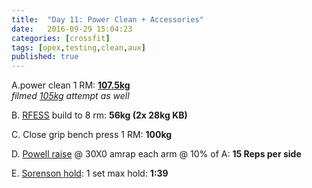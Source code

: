 ```yaml
---
title:  "Day 11: Power Clean + Accessories"
date:   2016-09-29 15:04:23
categories: [crossfit]
tags: [opex,testing,clean,aux]
published: true
---
```

A.power clean 1 RM: [**107.5kg**][film1]  
_filmed [105kg][film2] attempt as well_

B. [RFESS](http://www.youtube.com/watch?v=i6a0MwviAXU) build to 8 rm: **56kg (2x 28kg KB)**  

C. Close grip bench press 1 RM: **100kg**  

D. [Powell raise](http://www.youtube.com/watch?v=14qsSIPp0vg) @ 30X0 amrap each arm @ 10% of A: **15 Reps per side**  

E. [Sorenson hold](http://www.youtube.com/watch?v=G93cNF8gl4o): 1 set max hold: **1:39**  

[film1]: http://www.goo.gl/photos/KH17qMbtopgMvvie7
[film2]: http://www.goo.gl/photos/Lrz4yq4H4rMJYcXn8
